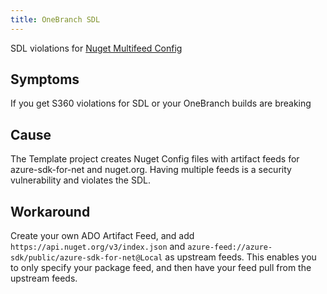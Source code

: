 ```yaml
---
title: OneBranch SDL
---
```


SDL violations for [Nuget Multifeed Config](https://docs.opensource.microsoft.com/tools/cg/how-to/nuget-multifeed-configuration/)

## Symptoms

If you get S360 violations for SDL or your OneBranch builds are breaking

## Cause

The Template project creates Nuget Config files with artifact feeds for azure-sdk-for-net and nuget.org. Having multiple feeds is a security vulnerability and violates the SDL.

## Workaround

Create your own ADO Artifact Feed, and add `https://api.nuget.org/v3/index.json` and `azure-feed://azure-sdk/public/azure-sdk-for-net@Local` as upstream feeds. This enables you to only specify your package feed, and then have your feed pull from the upstream feeds.
